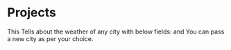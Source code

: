 # Projects
This Tells about the weather of any city with below fields:
<City Name>
<Temperature in celcius>
<Weather Description>
<Humidity>
<speed of wind>
 and You can pass a new city as per your choice.
